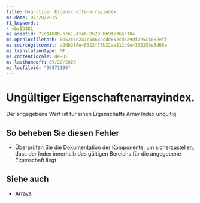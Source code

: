 ```yaml
---
title: Ungültiger Eigenschaftenarrayindex.
ms.date: 07/20/2015
f1_keywords:
- vbrID381
ms.assetid: 77c14680-bc61-4f46-9529-bb9fe366c18e
ms.openlocfilehash: 8b52c6e2a7c5868ccdd862cd8a9df7e5cb082eff
ms.sourcegitcommit: d2db216e46323f73b32ae312c9e4135258e5d68e
ms.translationtype: MT
ms.contentlocale: de-DE
ms.lasthandoff: 09/22/2020
ms.locfileid: "90871106"
---
```

# <a name="property-array-index-is-not-valid"></a>Ungültiger Eigenschaftenarrayindex.

Der angegebene Wert ist für einen Eigenschafts Array Index ungültig.  
  
## <a name="to-correct-this-error"></a>So beheben Sie diesen Fehler  
  
- Überprüfen Sie die Dokumentation der Komponente, um sicherzustellen, dass der Index innerhalb des gültigen Bereichs für die angegebene Eigenschaft liegt.  
  
## <a name="see-also"></a>Siehe auch

- [Arrays](../../programming-guide/language-features/arrays/index.md)
